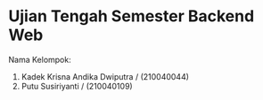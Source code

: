 # Ujian Tengah Semester Backend Web
Nama Kelompok:
  1. Kadek Krisna Andika Dwiputra / (210040044)
  2. Putu Susiriyanti             / (210040109)

